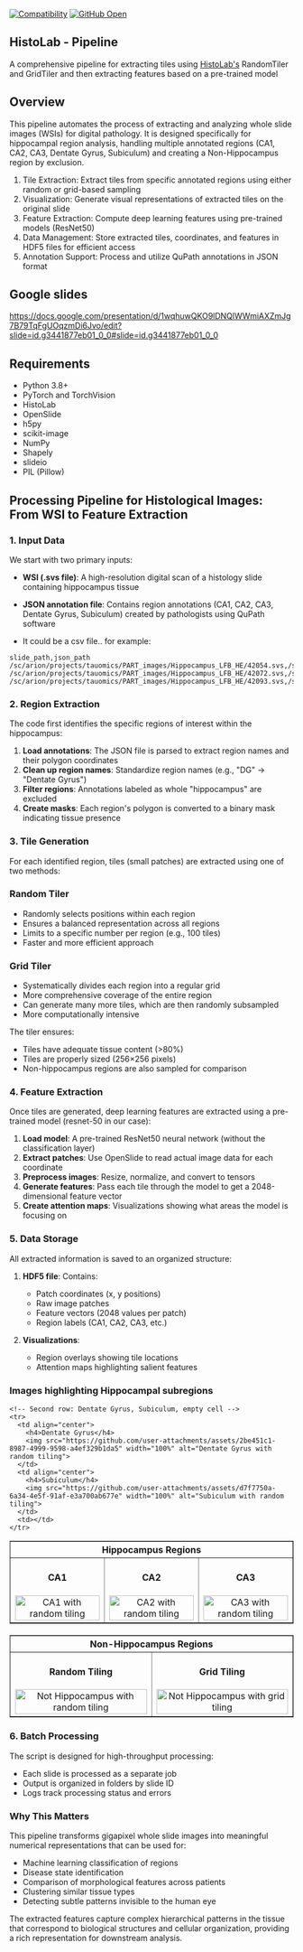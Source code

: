 [![Compatibility](https://img.shields.io/badge/Compatibility-Linux+%2F+OSX-blue.svg)]()
[![GitHub Open](https://img.shields.io/badge/open-1-yellow.svg)]()

## HistoLab - Pipeline

A comprehensive pipeline for extracting tiles using [HistoLab's](https://github.com/histolab/histolab) RandomTiler and GridTiler and then extracting features based on a pre-trained model

## Overview
This pipeline automates the process of extracting and analyzing whole slide images (WSIs) for digital pathology. It is designed specifically for hippocampal region analysis, handling multiple annotated regions (CA1, CA2, CA3, Dentate Gyrus, Subiculum) and creating a Non-Hippocampus region by exclusion.

1. Tile Extraction: Extract tiles from specific annotated regions using either random or grid-based sampling
2. Visualization: Generate visual representations of extracted tiles on the original slide
3. Feature Extraction: Compute deep learning features using pre-trained models (ResNet50)
4. Data Management: Store extracted tiles, coordinates, and features in HDF5 files for efficient access
5. Annotation Support: Process and utilize QuPath annotations in JSON format

## Google slides
https://docs.google.com/presentation/d/1wqhuwQKO9lDNQlWWmiAXZmJg7B79TqFgUOqzmDi6Jvo/edit?slide=id.g3441877eb01_0_0#slide=id.g3441877eb01_0_0

## Requirements

* Python 3.8+
* PyTorch and TorchVision
* HistoLab
* OpenSlide
* h5py
* scikit-image
* NumPy
* Shapely
* slideio
* PIL (Pillow)

## Processing Pipeline for Histological Images: From WSI to Feature Extraction

### 1. Input Data

We start with two primary inputs:
- **WSI (.svs file)**: A high-resolution digital scan of a histology slide containing hippocampus tissue
- **JSON annotation file**: Contains region annotations (CA1, CA2, CA3, Dentate Gyrus, Subiculum) created by pathologists using QuPath software

- It could be a csv file.. for example:

```
slide_path,json_path
/sc/arion/projects/tauomics/PART_images/Hippocampus_LFB_HE/42054.svs,/sc/arion/projects/tauomics/danielk/qupath_json_data_files/jsondatafiles/42054_1.json
/sc/arion/projects/tauomics/PART_images/Hippocampus_LFB_HE/42072.svs,/sc/arion/projects/tauomics/danielk/qupath_json_data_files/jsondatafiles/42072_1.json
/sc/arion/projects/tauomics/PART_images/Hippocampus_LFB_HE/42093.svs,/sc/arion/projects/tauomics/danielk/qupath_json_data_files/jsondatafiles/42093_1.json
```

### 2. Region Extraction

The code first identifies the specific regions of interest within the hippocampus:

1. **Load annotations**: The JSON file is parsed to extract region names and their polygon coordinates
2. **Clean up region names**: Standardize region names (e.g., "DG" → "Dentate Gyrus")
3. **Filter regions**: Annotations labeled as whole "hippocampus" are excluded
4. **Create masks**: Each region's polygon is converted to a binary mask indicating tissue presence

### 3. Tile Generation

For each identified region, tiles (small patches) are extracted using one of two methods:

### Random Tiler
- Randomly selects positions within each region
- Ensures a balanced representation across all regions
- Limits to a specific number per region (e.g., 100 tiles)
- Faster and more efficient approach

### Grid Tiler
- Systematically divides each region into a regular grid
- More comprehensive coverage of the entire region
- Can generate many more tiles, which are then randomly subsampled
- More computationally intensive

The tiler ensures:
- Tiles have adequate tissue content (>80%)
- Tiles are properly sized (256×256 pixels)
- Non-hippocampus regions are also sampled for comparison

### 4. Feature Extraction

Once tiles are generated, deep learning features are extracted using a pre-trained model (resnet-50 in our case):

1. **Load model**: A pre-trained ResNet50 neural network (without the classification layer)
2. **Extract patches**: Use OpenSlide to read actual image data for each coordinate
3. **Preprocess images**: Resize, normalize, and convert to tensors
4. **Generate features**: Pass each tile through the model to get a 2048-dimensional feature vector
5. **Create attention maps**: Visualizations showing what areas the model is focusing on

### 5. Data Storage

All extracted information is saved to an organized structure:

1. **HDF5 file**: Contains:
   - Patch coordinates (x, y positions)
   - Raw image patches
   - Feature vectors (2048 values per patch)
   - Region labels (CA1, CA2, CA3, etc.)

2. **Visualizations**:
   - Region overlays showing tile locations
   - Attention maps highlighting salient features
  
<!-- Main title -->

### Images highlighting Hippocampal subregions

<table border="1" cellpadding="10" cellspacing="0" width="100%">
  <thead>
    <tr>
      <th colspan="3" align="center">Hippocampus Regions</th>
    </tr>
  </thead>
  <tbody>
    <!-- First row: CA1, CA2, CA3 -->
    <tr>
      <td align="center" width="33%">
        <h4>CA1</h4>
        <img src="https://github.com/user-attachments/assets/35105ad0-2a8d-4953-8a24-78095ccb26a6" width="100%" alt="CA1 with random tiling">
      </td>
      <td align="center" width="33%">
        <h4>CA2</h4>
        <img src="https://github.com/user-attachments/assets/cf3e69d3-96d6-4bd2-8288-96b9b15ed24f" width="100%" alt="CA2 with random tiling">
      </td>
      <td align="center" width="33%">
        <h4>CA3</h4>
        <img src="https://github.com/user-attachments/assets/44e6d2eb-b371-413a-9c89-12fa1839c466" width="100%" alt="CA3 with random tiling">
      </td>
    </tr>
    
    <!-- Second row: Dentate Gyrus, Subiculum, empty cell -->
    <tr>
      <td align="center">
        <h4>Dentate Gyrus</h4>
        <img src="https://github.com/user-attachments/assets/2be451c1-8987-4999-9598-a4ef329b1da5" width="100%" alt="Dentate Gyrus with random tiling">
      </td>
      <td align="center">
        <h4>Subiculum</h4>
        <img src="https://github.com/user-attachments/assets/d7f7750a-6a34-4e5f-91af-e3a700ab677e" width="100%" alt="Subiculum with random tiling">
      </td>
      <td></td>
    </tr>
  </tbody>
</table>

<table border="1" cellpadding="10" cellspacing="0" width="100%" style="margin-top: 20px;">
  <thead>
    <tr>
      <th colspan="2" align="center">Non-Hippocampus Regions</th>
    </tr>
  </thead>
  <tbody>
    <tr>
      <td align="center" width="50%">
        <h4>Random Tiling</h4>
        <img src="https://github.com/user-attachments/assets/b22ef0b3-d606-48e5-8e56-aa4bd4cd5e92" width="100%" alt="Not Hippocampus with random tiling">
      </td>
      <td align="center" width="50%">
        <h4>Grid Tiling</h4>
        <img src="https://github.com/user-attachments/assets/0f4f1500-9c4b-4d58-b8a8-00d997d03a05" width="100%" alt="Not Hippocampus with grid tiling">
      </td>
    </tr>
  </tbody>
</table>

### 6. Batch Processing

The script is designed for high-throughput processing:
- Each slide is processed as a separate job
- Output is organized in folders by slide ID
- Logs track processing status and errors

### Why This Matters

This pipeline transforms gigapixel whole slide images into meaningful numerical representations that can be used for:
- Machine learning classification of regions
- Disease state identification
- Comparison of morphological features across patients
- Clustering similar tissue types
- Detecting subtle patterns invisible to the human eye

The extracted features capture complex hierarchical patterns in the tissue that correspond to biological structures and cellular organization, providing a rich representation for downstream analysis.

